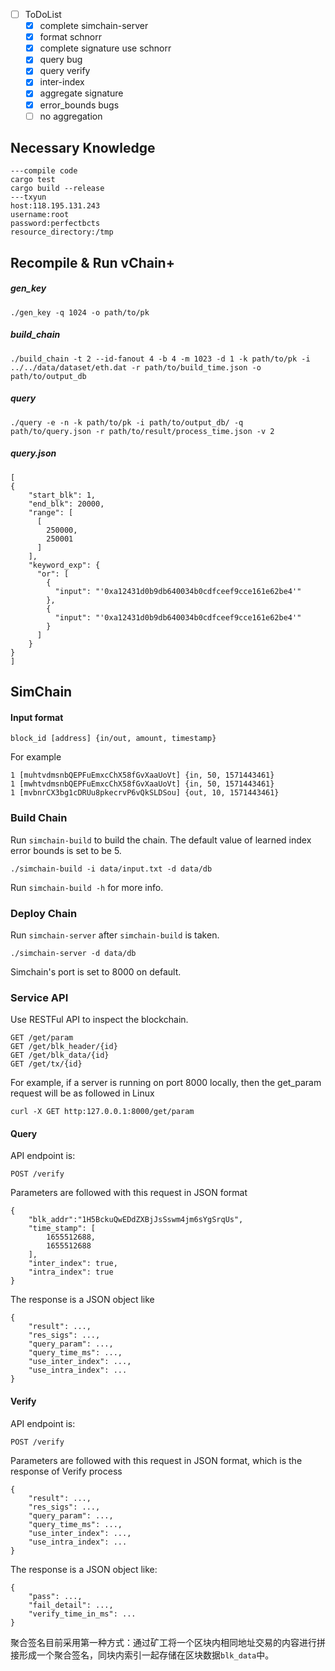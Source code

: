- [ ] ToDoList 
    - [X] complete simchain-server
    - [X] format schnorr
    - [x] complete signature use schnorr
    - [x] query bug
    - [x] query verify
    - [x] inter-index
    - [x] aggregate signature
    - [x] error_bounds bugs
    - [ ] no aggregation

## Necessary Knowledge

```
---compile code
cargo test
cargo build --release
---txyun
host:118.195.131.243
username:root
password:perfectbcts
resource_directory:/tmp
```

## Recompile & Run vChain+

##### gen_key

```
./gen_key -q 1024 -o path/to/pk
```

##### build_chain

```
./build_chain -t 2 --id-fanout 4 -b 4 -m 1023 -d 1 -k path/to/pk -i ../../data/dataset/eth.dat -r path/to/build_time.json -o path/to/output_db
```

##### query

```
./query -e -n -k path/to/pk -i path/to/output_db/ -q path/to/query.json -r path/to/result/process_time.json -v 2
```

##### query.json

```
[
{
    "start_blk": 1,
    "end_blk": 20000,
    "range": [
      [
        250000,
        250001
      ]
    ],
    "keyword_exp": {
      "or": [
        {
          "input": "'0xa12431d0b9db640034b0cdfceef9cce161e62be4'"
        },
        {
          "input": "'0xa12431d0b9db640034b0cdfceef9cce161e62be4'"
        }
      ]
    }
}
]
```



## SimChain

#### Input format

```
block_id [address] {in/out, amount, timestamp}
```

For example

```
1 [muhtvdmsnbQEPFuEmxcChX58fGvXaaUoVt] {in, 50, 1571443461}
1 [mwhtvdmsnbQEPFuEmxcChX58fGvXaaUoVt] {in, 50, 1571443461}
1 [mvbnrCX3bg1cDRUu8pkecrvP6vQkSLDSou] {out, 10, 1571443461}
```

### Build Chain

Run `simchain-build` to build the chain. The default value of learned index error bounds is set to be 5.

```
./simchain-build -i data/input.txt -d data/db
```

Run `simchain-build -h` for more info.

### Deploy Chain

Run `simchain-server` after `simchain-build` is taken.

```
./simchain-server -d data/db 
```

Simchain's port is set to 8000 on default.

### Service API

Use RESTFul API to inspect the blockchain.

```
GET /get/param
GET /get/blk_header/{id}
GET /get/blk_data/{id}
GET /get/tx/{id}
```

For example, if a server is running on port 8000 locally, then the get_param request will be as followed in Linux

```
curl -X GET http:127.0.0.1:8000/get/param
```

#### Query

API endpoint is:

```
POST /verify
```

Parameters are followed with this request in JSON format

```
{
    "blk_addr":"1H5BckuQwEDdZXBjJsSswm4jm6sYgSrqUs",
    "time_stamp": [
        1655512688,
        1655512688
    ],
    "inter_index": true,
    "intra_index": true
}
```

The response is a JSON object like

```
{
    "result": ...,
    "res_sigs": ...,
    "query_param": ...,
    "query_time_ms": ...,
    "use_inter_index": ...,
    "use_intra_index": ...
}
```

#### Verify

API endpoint is:

```
POST /verify
```

Parameters are followed with this request in JSON format, which is the response of Verify process

```
{
    "result": ...,
    "res_sigs": ...,
    "query_param": ...,
    "query_time_ms": ...,
    "use_inter_index": ...,
    "use_intra_index": ...
}
```

The response is a JSON object like:

```
{
    "pass": ...,
    "fail_detail": ...,
    "verify_time_in_ms": ...
}
```



聚合签名目前采用第一种方式：通过矿工将一个区块内相同地址交易的内容进行拼接形成一个聚合签名，同块内索引一起存储在区块数据`blk_data`中。

